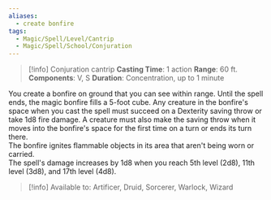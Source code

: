 ```yaml
---
aliases:
  - create bonfire
tags:
  - Magic/Spell/Level/Cantrip
  - Magic/Spell/School/Conjuration
---
```

>[!info]
>Conjuration cantrip
>**Casting Time**: 1 action
>**Range**: 60 ft.
>**Components**: V, S
>**Duration**: Concentration, up to 1 minute

You create a bonfire on ground that you can see within range. Until the spell ends, the magic bonfire fills a 5-foot cube. Any creature in the bonfire's space when you cast the spell must succeed on a Dexterity saving throw or take 1d8 fire damage. A creature must also make the saving throw when it moves into the bonfire's space for the first time on a turn or ends its turn there.<br>
The bonfire ignites flammable objects in its area that aren't being worn or carried.<br>
The spell's damage increases by 1d8 when you reach 5th level (2d8), 11th level (3d8), and 17th level (4d8).<br>
>[!info] Available to:
>Artificer, Druid, Sorcerer, Warlock, Wizard